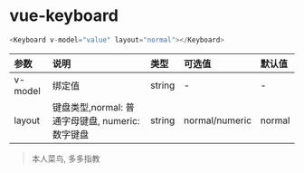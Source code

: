 # vue-keyboard

```JavaScript
<Keyboard v-model="value" layout="normal"></Keyboard>
```

| 参数    | 说明                                             | 类型   | 可选值         | 默认值 |
| :------ | :----------------------------------------------- | :----- | :------------- | :----- |
| v-model | 绑定值                                           | string | -              | -      |
| layout  | 键盘类型,normal: 普通字母键盘, numeric: 数字键盘 | string | normal/numeric | normal |

> 本人菜鸟, 多多指教
